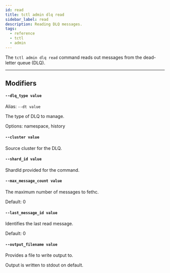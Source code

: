 ```yaml
---
id: read
title: tctl admin dlq read
sidebar_label: read
description: Reading DLQ messages.
tags:
  - reference
  - tctl
  - admin
---
```


The `tctl admin dlq read` command reads out messages from the dead-letter queue (DLQ).

---

## Modifiers

#### `--dlq_type value`

Alias: `--dt value`

The type of DLQ to manage.

Options: namespace, history

#### `--cluster value`

Source cluster for the DLQ.

#### `--shard_id value`

ShardId provided for the command.

#### `--max_message_count value`

The maximum number of messages to fethc.

Default: 0

#### `--last_message_id value`

Identifies the last read message.

Default: 0

#### `--output_filename value`

Provides a file to write output to.

Output is written to stdout on default.
